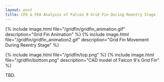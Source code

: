 ```yaml
---
layout: post
title: CFD & FEA Analysis of Falcon 9 Grid Fin During Reentry Stage
---
```

{% include image.html file="/gridfin/gridfin_animation.gif" description="Grid Fin Animation" %}
{% include image.html file="/gridfin/gridfin_animation2.gif" description="Grid Fin Movement During Reentry Stage" %}

{% include image.html file="/gridfin/top.png" %}
{% include image.html file="/gridfin/bottom.png" description="CAD model of Falcon 9's Grid Fin" %}

<script src="https://embed.github.com/view/3d/skalnik/secret-bear-clip/master/stl/clip.stl"></script>

TBD.
